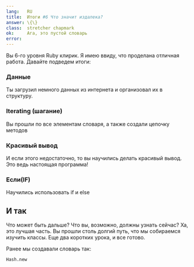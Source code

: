 ```yaml
---
lang:   RU
title:  Итоги #6 Что значит издалека?
answer: \{\}
class:  stretcher chapmark
ok:     Ага, это пустой словарь
error:
---
```


Вы 6-го уровня Ruby клирик. Я имею ввиду, что проделана отличная работа. Давайте подведем итоги:


### Данные
Ты загрузил немного данных из интернета и организовал их в структуру.

### Iterating (шагание)
Вы прошли по все элементам словаря, а также создали цепочку методов

### Красивый вывод
И если этого недостаточно, то вы научились делать красивый вывод.
Это ведь настоящая программа!

### Если(IF)
Научились использовать if и else

## И так
Что может быть дальше? Что вы, возможно, должны узнать сейчас?
Ха, это лучшая часть. Вы прошли столь долгий путь, что мы собираемся
изучить классы. Еще два коротких урока, и все готово.

Ранее мы создавали словарь так:

    Hash.new
